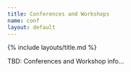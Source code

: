 ```yaml
---
title: Conferences and Workshops
name: conf
layout: default
---
```


{% include layouts/title.md %}

TBD: Conferences and Workshop info...